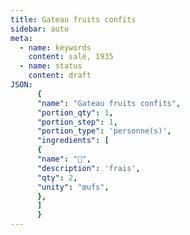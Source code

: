 ```yaml
---
title: Gateau fruits confits
sidebar: auto
meta:
  - name: keywords
    content: salé, 1935
  - name: status
    content: draft
JSON:
      {
      "name": "Gateau fruits confits",
      "portion_qty": 1,
      "portion_step": 1,
      "portion_type": 'personne(s)',
      "ingredients": [
      {
      "name": "🥚",
      "description": 'frais',
      "qty": 2,
      "unity": "œufs",
      },
      ]
      }
---
```

